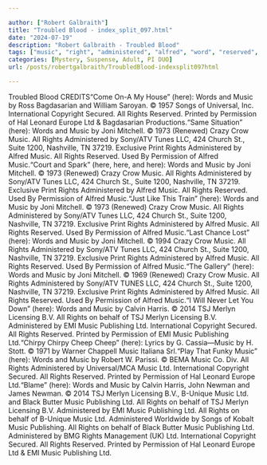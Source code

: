 ```yaml
---

author: ["Robert Galbraith"]
title: "Troubled Blood - index_split_097.html"
date: "2024-07-19"
description: "Robert Galbraith - Troubled Blood"
tags: ["music", "right", "administered", "alfred", "word", "reserved", "permission", "publishing", "ltd", "joni", "mitchell", "crazy", "crow", "tune", "llc", "church", "suite", "nashville", "tn", "exclusive", "print", "used", "international", "copyright", "secured"]
categories: [Mystery, Suspense, Adult, PI DUO]
url: /posts/robertgalbraith/TroubledBlood-indexsplit097html

---
```



Troubled Blood
CREDITS“Come On-A My House” (here): Words and Music by Ross Bagdasarian and William Saroyan. © 1957 Songs of Universal, Inc. International Copyright Secured. All Rights Reserved. Printed by Permission of Hal Leonard Europe Ltd & Bagdasarian Productions.“Same Situation” (here): Words and Music by Joni Mitchell. © 1973 (Renewed) Crazy Crow Music. All Rights Administered by Sony/ATV Tunes LLC, 424 Church St., Suite 1200, Nashville, TN 37219. Exclusive Print Rights Administered by Alfred Music. All Rights Reserved. Used By Permission of Alfred Music.“Court and Spark” (here, here, and here): Words and Music by Joni Mitchell. © 1973 (Renewed) Crazy Crow Music. All Rights Administered by Sony/ATV Tunes LLC, 424 Church St., Suite 1200, Nashville, TN 37219. Exclusive Print Rights Administered by Alfred Music. All Rights Reserved. Used By Permission of Alfred Music.“Just Like This Train” (here): Words and Music by Joni Mitchell. © 1973 (Renewed) Crazy Crow Music. All Rights Administered by Sony/ATV Tunes LLC, 424 Church St., Suite 1200, Nashville, TN 37219. Exclusive Print Rights Administered by Alfred Music. All Rights Reserved. Used By Permission of Alfred Music.“Last Chance Lost” (here): Words and Music by Joni Mitchell. © 1994 Crazy Crow Music. All Rights Administered by Sony/ATV Tunes LLC, 424 Church St., Suite 1200, Nashville, TN 37219. Exclusive Print Rights Administered by Alfred Music. All Rights Reserved. Used By Permission of Alfred Music.“The Gallery” (here): Words and Music by Joni Mitchell. © 1969 (Renewed) Crazy Crow Music. All Rights Administered by Sony/ATV TUNES LLC, 424 Church St., Suite 1200, Nashville, TN 37219. Exclusive Print Rights Administered by Alfred Music. All Rights Reserved. Used By Permission of Alfred Music.“I Will Never Let You Down” (here): Words and Music by Calvin Harris. © 2014 TSJ Merlyn Licensing B.V. All Rights on behalf of TSJ Merlyn Licensing B.V. Administered by EMI Music Publishing Ltd. International Copyright Secured. All Rights Reserved. Printed by Permission of EMI Music Publishing Ltd.“Chirpy Chirpy Cheep Cheep” (here): Lyrics by G. Cassia—Music by H. Stott. © 1971 by Warner Chappell Music Italiana Srl.“Play That Funky Music” (here): Words and Music by Robert W. Parissi. © BEMA Music Co. Div. All Rights Administered by Universal/MCA Music Ltd. International Copyright Secured. All Rights Reserved. Printed by Permission of Hal Leonard Europe Ltd.“Blame” (here): Words and Music by Calvin Harris, John Newman and James Newman. © 2014 TSJ Merlyn Licensing B.V., B-Unique Music Ltd. and Black Butter Music Publishing Ltd. All Rights on behalf of TSJ Merlyn Licensing B.V. Administered by EMI Music Publishing Ltd. All Rights on behalf of B-Unique Music Ltd. Administered Worldwide by Songs of Kobalt Music Publishing. All Rights on behalf of Black Butter Music Publishing Ltd. Administered by BMG Rights Management (UK) Ltd. International Copyright Secured. All Rights Reserved. Printed by Permission of Hal Leonard Europe Ltd & EMI Music Publishing Ltd.
